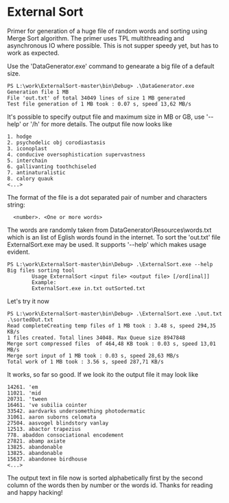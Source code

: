 # External Sort
Primer for generation of a huge file of random words and sorting using Merge Sort algorithm. The primer uses TPL multithreading and asynchronous IO where possible. This is not supper speedy yet, but has to work as expected.

Use the 'DataGenerator.exe' command to genearate a big file of a default size.
```
PS L:\work\ExternalSort-master\bin\Debug> .\DataGenerator.exe
Generation file 1 MB
File 'out.txt' of total 34049 lines of size 1 MB generated
Test file generation of 1 MB took : 0.07 s, speed 13,62 MB/s
```
It's possible to specify output file and maximum size in MB or GB, use '--help' or '/h' for more details. 
The output file now looks like
```
1. hodge
2. psychodelic obj corodiastasis
3. iconoplast
4. conducive oversophistication supervastness
5. interchain
6. gallivanting toothchiseled
7. antinaturalistic
8. calory quauk
<...>
```

The format of the file is a dot separated pair of number and characters string:
```
  <number>. <One or more words>
```
The words are randomly taken from DataGenerator\Resources\words.txt which is an list of Eglish words found in the internet.
To sort the 'out.txt' file ExternalSort.exe may be used. It supports '--help' which makes usage evident.
```
PS L:\work\ExternalSort-master\bin\Debug> .\ExternalSort.exe --help
Big files sorting tool
        Usage ExternalSort <input file> <output file> [/ord[inal]]
        Example:
        ExternalSort.exe in.txt outSorted.txt
```
Let's try it now
```
PS L:\work\ExternalSort-master\bin\Debug> .\ExternalSort.exe .\out.txt .\sortedOut.txt
Read completeCreating temp files of 1 MB took : 3.48 s, speed 294,35 KB/s
1 files created. Total lines 34048. Max Queue size 8947848
Merge sort compressed files  of 464,48 KB took : 0.03 s, speed 13,01 MB/s
Merge sort input of 1 MB took : 0.03 s, speed 28,63 MB/s
Total work of 1 MB took : 3.56 s, speed 287,71 KB/s
```
It works, so far so good. If we look ito the output file it may look like
```
14261. 'em
11021. 'mid
20731. 'tween
16461. 've subilia cointer
33542. aardvarks undersomething photodermatic
31061. aaron suborns celomata
27504. aasvogel blindstory vanlay
12513. abactor trapezius
778. abaddon consociational encodement
27821. abamp axiate
13825. abandonable
13825. abandonable
15637. abandonee birdhouse
<...>
```
The output text in file now is sorted alphabetically first by the second column of the words then by number or the words id. 
Thanks for reading and happy hacking!
